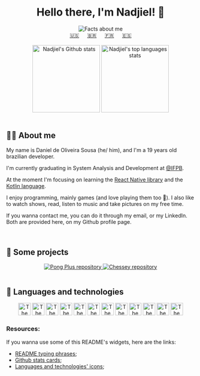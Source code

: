 <!-- Introduction -->
<h1 align="center">Hello there, I'm Nadjiel! 👋</h1>
<div align="center">
  <picture>
    <source media="(prefers-color-scheme: dark)" srcset="https://readme-typing-svg.herokuapp.com?font=Roboto&weight=500&size=22&pause=1000&color=F7F7F7&center=true&vCenter=true&width=435&lines=Developer;Gamer;Arts+lover;Amateur+photographer;Languages+pursuer">
    <source media="(prefers-color-scheme: light)" srcset="https://readme-typing-svg.herokuapp.com?font=Roboto&weight=500&size=22&pause=1000&color=080808&center=true&vCenter=true&width=435&lines=Developer;Gamer;Arts+lover;Amateur+photographer;Languages+pursuer">
    <img src="https://readme-typing-svg.herokuapp.com?font=Roboto&weight=500&size=22&pause=1000&color=F7F7F7&center=true&vCenter=true&width=435&lines=Developer;Gamer;Arts+lover;Amateur+photographer;Languages+pursuer" alt="Facts about me" />
  </picture>
</div>

<!-- README Languages -->
<div align="center">
  <a href="https://github.com/nadjiel/nadjiel/blob/main/README.md">🇺🇸</a>
  &emsp;
  <a href="https://github.com/nadjiel/nadjiel/blob/main/readmes/README.pt-br.md">🇧🇷</a>
  &emsp;
  <a href="https://github.com/nadjiel/nadjiel/blob/main/readmes/README.fr-fr.md">🇫🇷</a>
  &emsp;
  <a href="https://github.com/nadjiel/nadjiel/blob/main/readmes/README.es-es.md">🇪🇸</a>
</div>

<br/>

<!-- Github stats -->
<div align="center">
  <picture>
    <source media="(prefers-color-scheme: dark)" srcset="https://github-readme-stats.vercel.app/api?username=nadjiel&show_icons=true&theme=github_dark">
    <source media="(prefers-color-scheme: light)" srcset="https://github-readme-stats.vercel.app/api?username=nadjiel&show_icons=true&theme=github_light">
    <img height="180em" src="https://github-readme-stats.vercel.app/api?username=nadjiel&show_icons=true&theme=github_dark" alt="Nadjiel's Github stats" />
  </picture>
  <picture>
    <source media="(prefers-color-scheme: dark)" srcset="https://github-readme-stats.vercel.app/api/top-langs/?username=nadjiel&layout=compact&theme=github_dark">
    <source media="(prefers-color-scheme: light)" srcset="https://github-readme-stats.vercel.app/api/top-langs/?username=nadjiel&layout=compact&theme=github_light">
    <img height="180em" src="https://github-readme-stats.vercel.app/api/top-langs/?username=nadjiel&layout=compact&theme=github_dark" alt="Nadjiel's top languages stats" />
  </picture>
</div>

<br/>

<!-- About section -->
## 💁‍♂️ About me

My name is Daniel de Oliveira Sousa (he/ him), and I'm a 19 years old brazilian developer.

I'm currently graduating in System Analysis and Development at [@IFPB](https://github.com/ifpb).

At the moment I'm focusing on learning the [React Native library](https://reactnative.dev/) and the [Kotlin language](https://kotlinlang.org/).

I enjoy programming, mainly games (and love playing them too 🤭). I also like to watch shows, read, listen to music and take pictures on my free time.

If you wanna contact me, you can do it through my email, or my LinkedIn. Both are provided here, on my Github profile page.

<br/>

<!-- Chosen repositories -->
## 🤩 Some projects
<div align="center">
  <a href="https://github.com/nadjiel/pong-plus" target="_blank">
    <picture>
      <source media="(prefers-color-scheme: dark)" srcset="https://github-readme-stats.vercel.app/api/pin/?username=nadjiel&repo=pong-plus&theme=github_dark">
      <source media="(prefers-color-scheme: light)" srcset="https://github-readme-stats.vercel.app/api/pin/?username=nadjiel&repo=pong-plus&theme=github_light">
      <img src="https://github-readme-stats.vercel.app/api/pin/?username=nadjiel&repo=pong-plus&theme=github_dark" alt="Pong Plus repository" />
    </picture>
  </a>
  <a href="https://github.com/nadjiel/chessey" target="_blank">
    <picture>
      <source media="(prefers-color-scheme: dark)" srcset="https://github-readme-stats.vercel.app/api/pin/?username=nadjiel&repo=chessey&theme=github_dark">
      <source media="(prefers-color-scheme: light)" srcset="https://github-readme-stats.vercel.app/api/pin/?username=nadjiel&repo=chessey&theme=github_light">
      <img src="https://github-readme-stats.vercel.app/api/pin/?username=nadjiel&repo=chessey&theme=github_dark" alt="Chessey repository" />
    </picture>
  </a>
</div>

<br/>

<!-- Languages and technologies -->
## 📖 Languages and technologies
<div align="center">
  <a href="https://developer.mozilla.org/en-US/docs/Web/HTML" target="_blank"><img width="33" src="https://cdn.jsdelivr.net/gh/devicons/devicon/icons/html5/html5-plain.svg" alt="The HTML language" /></a>
  <a href="https://developer.mozilla.org/en-US/docs/Web/CSS" target="_blank"><img width="33" src="https://cdn.jsdelivr.net/gh/devicons/devicon/icons/css3/css3-plain.svg" alt="The CSS language" /></a>
  <a href="https://developer.mozilla.org/en-US/docs/Web/JavaScript" target="_blank"><img width="33" src="https://cdn.jsdelivr.net/gh/devicons/devicon/icons/javascript/javascript-plain.svg" alt="The JavaScript language" /></a>
  <a href="https://nodejs.org/en" target="_blank"><img width="33" src="https://cdn.jsdelivr.net/gh/devicons/devicon/icons/nodejs/nodejs-plain.svg" alt="The NodeJS environment" /></a>
  <a href="https://jestjs.io/" target="_blank"><img width="33" src="https://cdn.jsdelivr.net/gh/devicons/devicon/icons/jest/jest-plain.svg" alt="The JestJS framework" /></a>
  <a href="https://git-scm.com/" target="_blank"><img width="33" src="https://cdn.jsdelivr.net/gh/devicons/devicon/icons/git/git-original.svg" alt="The Git version control system" /></a>
  <a href="https://www.w3schools.com/c/c_intro.php" target="_blank"><img width="33" src="https://cdn.jsdelivr.net/gh/devicons/devicon/icons/c/c-plain.svg" alt="The C language" /></a>
  <a href="https://www.java.com/download/help/whatis_java.html" target="_blank"><img width="33" src="https://cdn.jsdelivr.net/gh/devicons/devicon/icons/java/java-plain.svg" alt="The Java language" /></a>
  <a href="https://www.postgresql.org/" target="_blank"><img width="33" src="https://cdn.jsdelivr.net/gh/devicons/devicon/icons/postgresql/postgresql-plain.svg" alt="The PostgreSQL database" /></a>
  <a href="https://www.mongodb.com/" target="_blank"><img width="33" src="https://cdn.jsdelivr.net/gh/devicons/devicon/icons/mongodb/mongodb-plain.svg" alt="The MongoDB database" /></a>
  <a href="https://redis.io/" target="_blank"><img width="33" src="https://cdn.jsdelivr.net/gh/devicons/devicon/icons/redis/redis-plain.svg" alt="The Redis database" /></a>
  <a href="https://neo4j.com/" target="_blank"><img width="33" src="https://cdn.jsdelivr.net/gh/devicons/devicon/icons/neo4j/neo4j-plain.svg" alt="The Neo4j database" /></a>
</div>

<!-- Used resources that people might want -->
### Resources:
If you wanna use some of this README's widgets, here are the links:

- [README typing phrases](https://github.com/DenverCoder1/readme-typing-svg);
- [Github stats cards](https://github.com/anuraghazra/github-readme-stats);
- [Languages and technologies' icons](https://github.com/devicons/devicon);
